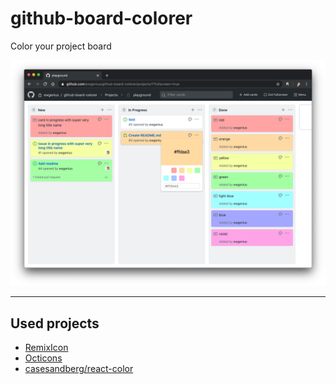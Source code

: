 # github-board-colorer

Color your project board

![screenshot](https://github.com/ewgenius/github-board-colorer/blob/master/assets/screen.png?raw=true)

---

## Used projects

- [RemixIcon](https://github.com/Remix-Design/RemixIcon)
- [Octicons](https://github.com/primer/octicons-v2)
- [casesandberg/react-color](https://github.com/casesandberg/react-color)
